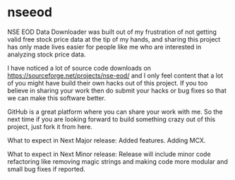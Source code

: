 # nseeod
NSE EOD Data Downloader was built out of my frustration of not getting valid free stock price data at the tip of my hands, and sharing this project has only made lives easier for people like me who are interested in analyzing stock price data.

I have noticed a lot of source code downloads on https://sourceforge.net/projects/nse-eod/ and I only feel content that a lot of you might have build their own hacks out of this project. If you too believe in sharing your work then do submit your hacks or bug fixes so that we can make this software better.

GitHub is a great platform where you can share your work with me. So the next time if you are looking forward to build something crazy out of this project, just fork it from here.

What to expect in Next Major release:
Added features. Adding MCX.

What to expect in Next Minor release:
Release will include minor code refactoring like removing magic strings and making code more modular and small bug fixes if reported.
